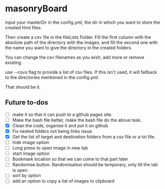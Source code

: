 # masonryBoard

input your masterDir in the config.yml, the dir in which you want to store the created html files. 

Then create a csv file in the fileLists Folder.
Fill the first column with the absolute path of the directory with the images, and fill the second one with the name you want to give the directory in the created folders. 

You can change the csv filenames as you wish, add more or remove existing.

use --csvs flag to provide a list of csv files. If this isn't used, it will fallback to the directories mentioned in the config.yml.

That should be it. 


## Future to-dos

- [ ] make it so that it can push to a github pages site.
- [ ] Make the bash file better, make the bash file do the above task.
- [x] Clean the code, organise it and put it on github
- [x] Fix nested folders not being links issue.
- [x] Get the list of target and destination folders from a csv file or a txt file.
- [ ] hide image option
- [ ] Long press to open image in new tab
- [ ] start image option
- [ ] Bookmark location so that we can come to that part later
- [ ] Randomise button. Randomisation should be temporary, only till the tab is open. 
- [ ] sort by option
- [ ] add an option to copy a list of images to clipboard